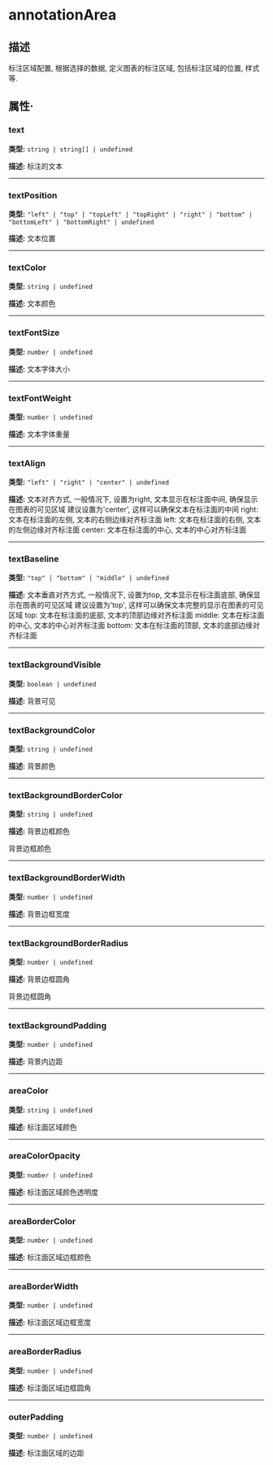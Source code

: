 # annotationArea
## 描述
标注区域配置, 根据选择的数据, 定义图表的标注区域, 包括标注区域的位置, 样式等.


## 属性·

### text

**类型:** `string | string[] | undefined`

**描述:**
标注的文本

---

### textPosition

**类型:** `"left" | "top" | "topLeft" | "topRight" | "right" | "bottom" | "bottomLeft" | "bottomRight" | undefined`

**描述:**
文本位置

---

### textColor

**类型:** `string | undefined`

**描述:**
文本颜色

---

### textFontSize

**类型:** `number | undefined`

**描述:**
文本字体大小

---

### textFontWeight

**类型:** `number | undefined`

**描述:**
文本字体重量

---

### textAlign

**类型:** `"left" | "right" | "center" | undefined`

**描述:**
文本对齐方式, 一般情况下, 设置为right, 文本显示在标注面中间, 确保显示在图表的可见区域
建议设置为'center', 这样可以确保文本在标注面的中间
right: 文本在标注面的左侧, 文本的右侧边缘对齐标注面
left: 文本在标注面的右侧, 文本的左侧边缘对齐标注面
center: 文本在标注面的中心, 文本的中心对齐标注面

---

### textBaseline

**类型:** `"top" | "bottom" | "middle" | undefined`

**描述:**
文本垂直对齐方式, 一般情况下, 设置为top, 文本显示在标注面底部, 确保显示在图表的可见区域
建议设置为'top', 这样可以确保文本完整的显示在图表的可见区域
top: 文本在标注面的底部, 文本的顶部边缘对齐标注面
middle: 文本在标注面的中心, 文本的中心对齐标注面
bottom: 文本在标注面的顶部, 文本的底部边缘对齐标注面

---

### textBackgroundVisible

**类型:** `boolean | undefined`

**描述:**
背景可见

---

### textBackgroundColor

**类型:** `string | undefined`

**描述:**
背景颜色

---

### textBackgroundBorderColor

**类型:** `string | undefined`

**描述:**
背景边框颜色

背景边框颜色

---

### textBackgroundBorderWidth

**类型:** `number | undefined`

**描述:**
背景边框宽度

---

### textBackgroundBorderRadius

**类型:** `number | undefined`

**描述:**
背景边框圆角

背景边框圆角

---

### textBackgroundPadding

**类型:** `number | undefined`

**描述:**
背景内边距

---

### areaColor

**类型:** `string | undefined`

**描述:**
标注面区域颜色

---

### areaColorOpacity

**类型:** `number | undefined`

**描述:**
标注面区域颜色透明度

---

### areaBorderColor

**类型:** `number | undefined`

**描述:**
标注面区域边框颜色

---

### areaBorderWidth

**类型:** `number | undefined`

**描述:**
标注面区域边框宽度

---

### areaBorderRadius

**类型:** `number | undefined`

**描述:**
标注面区域边框圆角

---

### outerPadding

**类型:** `number | undefined`

**描述:**
标注面区域的边距